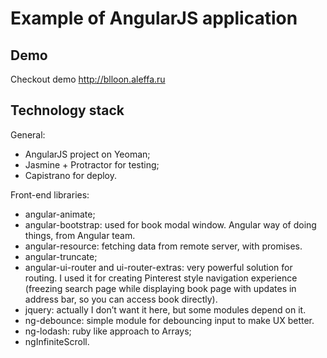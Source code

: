 Example of AngularJS application
====================

## Demo

Checkout demo http://blloon.aleffa.ru

## Technology stack

General:
- AngularJS project on Yeoman;
- Jasmine + Protractor for testing;
- Capistrano for deploy.

Front-end libraries: 

- angular-animate;
- angular-bootstrap: used for book modal window. Angular way of doing things, from Angular team.
- angular-resource: fetching data from remote server, with promises.
- angular-truncate;
- angular-ui-router and ui-router-extras: very powerful solution for routing. I used it for creating Pinterest style navigation experience (freezing search page while displaying book page with updates in address bar, so you can access book directly). 
- jquery: actually I don’t want it here, but some modules depend on it.
- ng-debounce: simple module for debouncing input to make UX better.
- ng-lodash: ruby like approach to Arrays;
- ngInfiniteScroll.
